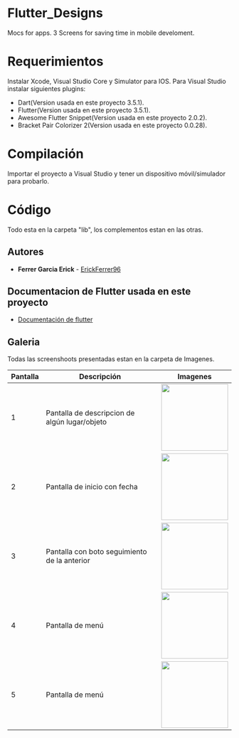 # Flutter_Designs
Mocs for apps.
3 Screens for saving time in mobile develoment.

# Requerimientos 

Instalar Xcode, Visual Studio Core y Simulator para IOS.
Para Visual Studio instalar siguientes plugins:
* Dart(Version usada en este proyecto 3.5.1).
* Flutter(Version usada en este proyecto 3.5.1).
* Awesome Flutter Snippet(Version usada en este proyecto 2.0.2).
* Bracket Pair Colorizer 2(Version usada en este proyecto 0.0.28).

# Compilación

Importar el proyecto a Visual Studio y tener un dispositivo móvil/simulador para probarlo. 


# Código 

Todo esta en la carpeta "lib", los complementos estan en las otras.

## Autores 

* **Ferrer Garcia Erick** - [ErickFerrer96](https://github.com/ErickFerrer96)

## Documentacion de Flutter usada en este proyecto

* [Documentación de flutter](https://flutter.dev/docs)

## Galeria

Todas las screenshoots presentadas estan en la carpeta de Imagenes.

| Pantalla | Descripción | Imagenes |
| --- | --- | --- |
| 1 | Pantalla de descripcion de algún lugar/objeto | <img src="ScreenShoots/1.png" width=150 heigth="300"> |
| 2 | Pantalla de inicio con fecha |<img src="ScreenShoots/2.1.png" width=150 heigth="300"> |
| 3 | Pantalla con boto seguimiento de la anterior | <img src="ScreenShoots/2.2.png" width=150 heigth="300"> |
| 4 | Pantalla de menú | <img src="ScreenShoots/3.1.png" width=150 heigth="300"> |
| 5 | Pantalla de menú | <img src="ScreenShoots/3.2.png" width=150 heigth="300"> |
